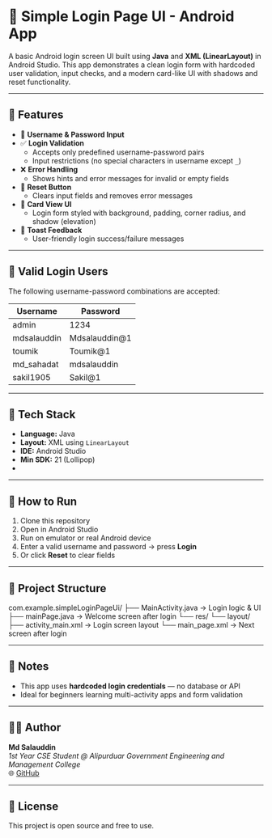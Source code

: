 # 🔐 Simple Login Page UI - Android App

A basic Android login screen UI built using **Java** and **XML (LinearLayout)** in Android Studio. This app demonstrates a clean login form with hardcoded user validation, input checks, and a modern card-like UI with shadows and reset functionality.

---

## 📱 Features

- 📝 **Username & Password Input**
- ✅ **Login Validation**
  - Accepts only predefined username-password pairs
  - Input restrictions (no special characters in username except `_`)
- ❌ **Error Handling**
  - Shows hints and error messages for invalid or empty fields
- 🔄 **Reset Button**
  - Clears input fields and removes error messages
- 🎨 **Card View UI**
  - Login form styled with background, padding, corner radius, and shadow (elevation)
- 🍞 **Toast Feedback**
  - User-friendly login success/failure messages

---

## 👥 Valid Login Users

The following username-password combinations are accepted:

| Username      | Password            |
|---------------|---------------------|
| admin         | 1234                |
| mdsalauddin   | Mdsalauddin@1       |
| toumik        | Toumik@1            |
| md_sahadat    | mdsalauddin         |
| sakil1905     | Sakil@1             |

---

## 🧠 Tech Stack

- **Language:** Java  
- **Layout:** XML using `LinearLayout`  
- **IDE:** Android Studio  
- **Min SDK:** 21 (Lollipop)
- 
---

## 🚀 How to Run

1. Clone this repository
2. Open in Android Studio
3. Run on emulator or real Android device
4. Enter a valid username and password → press **Login**
5. Or click **Reset** to clear fields

---

## 📂 Project Structure

com.example.simpleLoginPageUi/
├── MainActivity.java → Login logic & UI
├── mainPage.java → Welcome screen after login
└── res/
└── layout/
├── activity_main.xml → Login screen layout
└── main_page.xml → Next screen after login

---

## 📌 Notes

- This app uses **hardcoded login credentials** — no database or API
- Ideal for beginners learning multi-activity apps and form validation

---

## 🧑‍💻 Author

**Md Salauddin**  
*1st Year CSE Student @ Alipurduar Government Engineering and Management College*  
🌐 [GitHub](https://github.com/yourusername)

---

## 📄 License

This project is open source and free to use.


